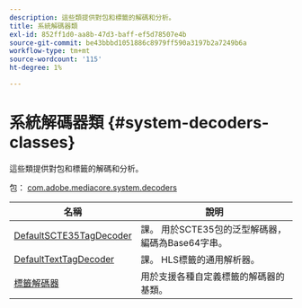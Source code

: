 ```yaml
---
description: 這些類提供對包和標籤的解碼和分析。
title: 系統解碼器類
exl-id: 852ff1d0-aa8b-47d3-baff-ef5d78507e4b
source-git-commit: be43bbbd1051886c8979ff590a3197b2a7249b6a
workflow-type: tm+mt
source-wordcount: '115'
ht-degree: 1%

---
```


# 系統解碼器類 {#system-decoders-classes}

這些類提供對包和標籤的解碼和分析。

包： [com.adobe.mediacore.system.decoders](https://help.adobe.com/en_US/primetime/api/psdk/asdoc-dhls_1.4/com/adobe/mediacore/system/decoders/package-detail.html)

| 名稱 | 說明 |
|---|---|
| [DefaultSCTE35TagDecoder](https://help.adobe.com/en_US/primetime/api/psdk/asdoc-dhls_1.4/com/adobe/mediacore/system/decoders/DefaultSCTE35TagDecoder.html) | 課。 用於SCTE35包的泛型解碼器，編碼為Base64字串。 |
| [DefaultTextTagDecoder](https://help.adobe.com/en_US/primetime/api/psdk/asdoc-dhls_1.4/com/adobe/mediacore/system/decoders/DefaultTextTagDecoder.html) | 課。 HLS標籤的通用解析器。 |
| [標籤解碼器](https://help.adobe.com/en_US/primetime/api/psdk/asdoc-dhls_1.4/com/adobe/mediacore/system/decoders/TagDecoder.html) | 用於支援各種自定義標籤的解碼器的基類。 |

